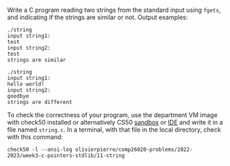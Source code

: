 Write a C program reading two strings from the standard input using `fgets`,
and indicating if the strings are similar or not. Output examples:

```shell
./string
input string1:
test
input string2:
test
strings are similar

./string
input string1:
hello world!
input string2:
goodbye
strings are different
```

To check the correctness of your program, use the department VM image with check50 installed or alternatively CS50 [sandbox](sandbox.cs50.io)
or [IDE](ide.cs50.io) and write it in a file named `string.c`. In a terminal,
with that file in the local directory, check with this command:
```shell
check50 -l --ansi-log olivierpierre/comp26020-problems/2022-2023/week3-c-pointers-stdlib/11-string
```
